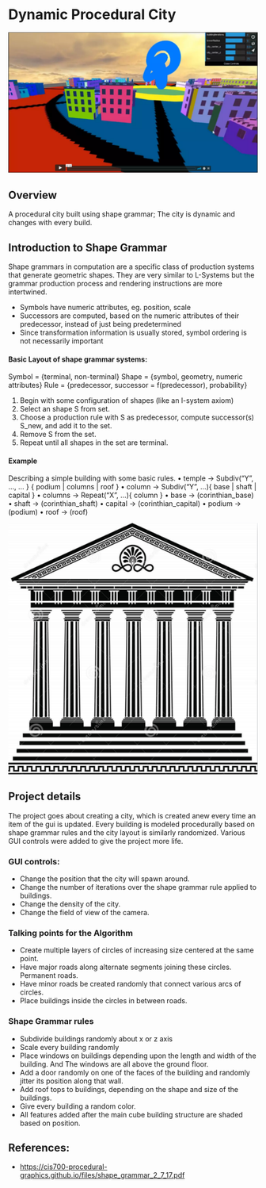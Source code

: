 # Dynamic Procedural City

[![](images/readme/ProceduralCity_vimeoLink.png)](https://vimeo.com/231604217)

## Overview

A procedural city built using shape grammar; The city is dynamic and changes with every build.

## Introduction to Shape Grammar

Shape grammars in computation are a specific class of production systems that generate geometric shapes. They are very similar to L-Systems but the grammar production process and rendering instructions are more intertwined.
- Symbols have numeric attributes, eg. position, scale
- Successors are computed, based on the numeric attributes of their predecessor, instead of just being predetermined
- Since transformation information is usually stored, symbol ordering is not necessarily important

#### Basic Layout of shape grammar systems:

Symbol = {terminal, non-terminal}
Shape = {symbol, geometry, numeric attributes}
Rule = {predecessor, successor = f(predecessor), probability}

1. Begin with some configuration of shapes (like an l-system axiom)
2. Select an shape S from set.
3. Choose a production rule with S as predecessor, compute successor(s) S_new, and add it to the set.
4. Remove S from the set.
5. Repeat until all shapes in the set are terminal.

#### Example

Describing a simple building with some basic rules.
• temple -> Subdiv(“Y”, …, … } { podium | columns | roof }
• column -> Subdiv(“Y”, …){ base | shaft | capital }
• columns -> Repeat(“X”, …){ column }
• base -> (corinthian_base)
• shaft -> (corinthian_shaft)
• capital -> (corinthian_capital)
• podium -> (podium)
• roof -> (roof)

![](images/readme/shapeGrammarTemple.png)

## Project details

The project goes about creating a city, which is created anew every time an item of the gui is updated.
Every building is modeled procedurally based on shape grammar rules and the city layout is similarly randomized.
Various GUI controls were added to give the project more life.

### GUI controls:
- Change the position that the city will spawn around.
- Change the number of iterations over the shape grammar rule applied to buildings.
- Change the density of the city.
- Change the field of view of the camera.

### Talking points for the Algorithm
- Create multiple layers of circles of increasing size centered at the same point.
- Have major roads along alternate segments joining these circles. Permanent roads.
- Have minor roads be created randomly that connect various arcs of circles.
- Place buildings inside the circles in between roads.

### Shape Grammar rules
- Subdivide buildings randomly about x or z axis
- Scale every building randomly
- Place windows on buildings depending upon the length and width of the building. And The windows are all above the ground floor.
- Add a door randomly on one of the faces of the building and randomly jitter its position along that wall.
- Add roof tops to buildings, depending on the shape and size of the buildings.
- Give every building a random color.
- All features added after the main cube building structure are shaded based on position.


## References:

- https://cis700-procedural-graphics.github.io/files/shape_grammar_2_7_17.pdf